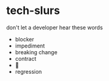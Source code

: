 # tech-slurs

don't let a developer hear these words

- blocker
- impediment
- breaking change
- contract
- 🫶
- regression
